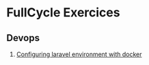 # FullCycle Exercices

## Devops
1. [Configuring laravel environment with docker](https://github.com/RafaelFigueiredo/fullcycle/tree/master/devops)
